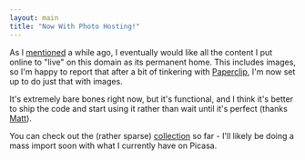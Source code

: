 ```yaml
---
layout: main
title: "Now With Photo Hosting!"
---
```

As I [mentioned](http://andybrett.com/where-this-is-going) a while ago, I
eventually would like all the content I put online to "live" on this domain as
its permanent home. This includes images, so I'm happy to report that after a
bit of tinkering with [Paperclip](https://github.com/thoughtbot/paperclip),
I'm now set up to do just that with images.

It's extremely bare bones right now, but it's functional, and I think it's
better to ship the code and start using it rather than wait until it's perfect
(thanks [Matt](http://ma.tt/2010/11/one-point-oh/)).

You can check out the (rather sparse) [collection](photos) so far - I'll
likely be doing a mass import soon with what I currently have on Picasa.

